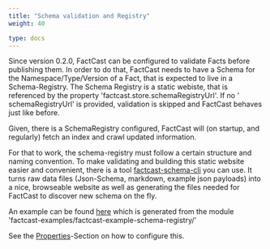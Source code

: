 ```yaml
---
title: "Schema validation and Registry"
weight: 40

type: docs
---
```



Since version 0.2.0, FactCast can be configured to validate Facts before publishing them. In order to do that, FactCast
needs to have a Schema for the Namespace/Type/Version of a Fact, that is expected to live in a Schema-Registry. The
Schema Registry is a static webiste, that is referenced by the property 'factcast.store.schemaRegistryUrl'. If no '
schemaRegistryUrl' is provided, validation is skipped and FactCast behaves just like before.

Given, there is a SchemaRegistry configured, FactCast will (on startup, and regularly) fetch an index and crawl updated
information.

For that to work, the schema-registry must follow a certain structure and naming convention. To make validating and
building this static website easier and convenient, there is a
tool [factcast-schema-cli](/usage/lowlevel/cli/fc-schema-cli) you can use. It turns raw data files (Json-Schema,
markdown, example json payloads) into a nice, browseable website as well as generating the files needed for FactCast to
discover new schema on the fly.

An example can be
found [here](https://github.com/factcast/factcast/tree/master/factcast-examples/factcast-example-server/src/main/resources)
which is generated from the module 'factcast-examples/factcast-example-schema-registry/'

See the [Properties](/setup/properties)-Section on how to configure this.
